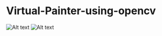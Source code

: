 # Virtual-Painter-using-opencv

![Alt text](https://raw.github.com/saurabh-m-w/Virtual-Painter-using-opencv/main/Screenshot.png)
![Alt text](https://raw.github.com/saurabh-m-w/Virtual-Painter-using-opencv/main/output.gif)